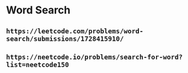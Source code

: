 # Word Search

## `https://leetcode.com/problems/word-search/submissions/1728415910/`

## `https://neetcode.io/problems/search-for-word?list=neetcode150`